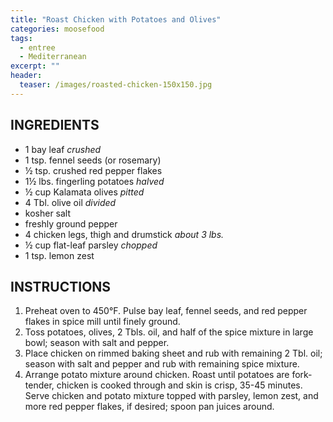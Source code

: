 ```yaml
---
title: "Roast Chicken with Potatoes and Olives"
categories: moosefood
tags: 
  - entree
  - Mediterranean
excerpt: ""
header:
  teaser: /images/roasted-chicken-150x150.jpg
---
```


## INGREDIENTS
* 1 bay leaf *crushed*
* 1 tsp. fennel seeds (or rosemary)
* ½ tsp. crushed red pepper flakes
* 1½ lbs. fingerling potatoes *halved*
* ½ cup Kalamata olives *pitted*
* 4 Tbl. olive oil *divided*
* kosher salt
* freshly ground pepper
* 4 chicken legs, thigh and drumstick *about 3 lbs.*
* ½ cup flat-leaf parsley *chopped*
* 1 tsp. lemon zest

## INSTRUCTIONS
1. Preheat oven to 450°F. Pulse bay leaf, fennel seeds, and red pepper flakes in spice mill until finely ground.
2. Toss potatoes, olives, 2 Tbls. oil, and half of the spice mixture in large bowl; season with salt and pepper.
3. Place chicken on rimmed baking sheet and rub with remaining 2 Tbl. oil; season with salt and pepper and rub with remaining spice mixture.
4. Arrange potato mixture around chicken. Roast until potatoes are fork-tender, chicken is cooked through and skin is crisp, 35-45 minutes. Serve chicken and potato mixture topped with parsley, lemon zest, and more red pepper flakes, if desired; spoon pan juices around.

